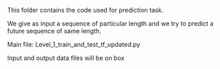 This folder contains the code used for prediction task.

We give as input a sequence of particular length and we try to predict a future sequence of same length.

Main file: Level_1_train_and_test_tf_updated.py

Input and output data files will be on box
